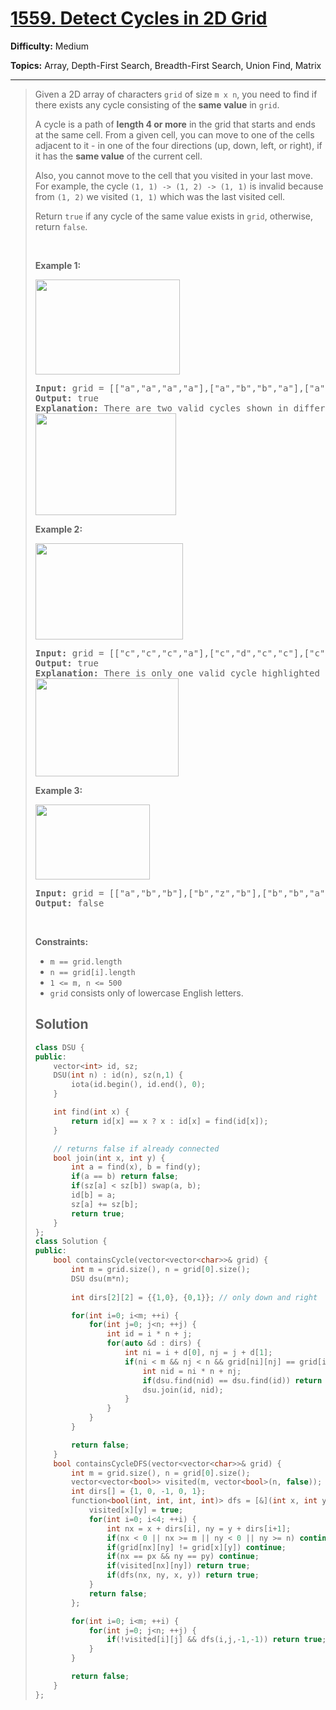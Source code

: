 # [1559. Detect Cycles in 2D Grid](https://leetcode.com/problems/detect-cycles-in-2d-grid/)

**Difficulty:** Medium

**Topics:** Array, Depth-First Search, Breadth-First Search, Union Find, Matrix

---



<blockquote>

<p>Given a 2D array of characters <code>grid</code> of size <code>m x n</code>, you need to find if there exists any cycle consisting of the <strong>same value</strong> in <code>grid</code>.</p>

<p>A cycle is a path of <strong>length 4 or more</strong> in the grid that starts and ends at the same cell. From a given cell, you can move to one of the cells adjacent to it - in one of the four directions (up, down, left, or right), if it has the <strong>same value</strong> of the current cell.</p>

<p>Also, you cannot move to the cell that you visited in your last move. For example, the cycle <code>(1, 1) -&gt; (1, 2) -&gt; (1, 1)</code> is invalid because from <code>(1, 2)</code> we visited <code>(1, 1)</code> which was the last visited cell.</p>

<p>Return <code>true</code> if any cycle of the same value exists in <code>grid</code>, otherwise, return <code>false</code>.</p>

<p>&nbsp;</p>
<p><strong class="example">Example 1:</strong></p>

<p><strong><img alt="" src="https://assets.leetcode.com/uploads/2020/07/15/1.png" style="width: 231px; height: 152px;" /></strong></p>

<pre>
<strong>Input:</strong> grid = [[&quot;a&quot;,&quot;a&quot;,&quot;a&quot;,&quot;a&quot;],[&quot;a&quot;,&quot;b&quot;,&quot;b&quot;,&quot;a&quot;],[&quot;a&quot;,&quot;b&quot;,&quot;b&quot;,&quot;a&quot;],[&quot;a&quot;,&quot;a&quot;,&quot;a&quot;,&quot;a&quot;]]
<strong>Output:</strong> true
<strong>Explanation: </strong>There are two valid cycles shown in different colors in the image below:
<img alt="" src="https://assets.leetcode.com/uploads/2020/07/15/11.png" style="width: 225px; height: 163px;" />
</pre>

<p><strong class="example">Example 2:</strong></p>

<p><strong><img alt="" src="https://assets.leetcode.com/uploads/2020/07/15/22.png" style="width: 236px; height: 154px;" /></strong></p>

<pre>
<strong>Input:</strong> grid = [[&quot;c&quot;,&quot;c&quot;,&quot;c&quot;,&quot;a&quot;],[&quot;c&quot;,&quot;d&quot;,&quot;c&quot;,&quot;c&quot;],[&quot;c&quot;,&quot;c&quot;,&quot;e&quot;,&quot;c&quot;],[&quot;f&quot;,&quot;c&quot;,&quot;c&quot;,&quot;c&quot;]]
<strong>Output:</strong> true
<strong>Explanation: </strong>There is only one valid cycle highlighted in the image below:
<img alt="" src="https://assets.leetcode.com/uploads/2020/07/15/2.png" style="width: 229px; height: 157px;" />
</pre>

<p><strong class="example">Example 3:</strong></p>

<p><strong><img alt="" src="https://assets.leetcode.com/uploads/2020/07/15/3.png" style="width: 183px; height: 120px;" /></strong></p>

<pre>
<strong>Input:</strong> grid = [[&quot;a&quot;,&quot;b&quot;,&quot;b&quot;],[&quot;b&quot;,&quot;z&quot;,&quot;b&quot;],[&quot;b&quot;,&quot;b&quot;,&quot;a&quot;]]
<strong>Output:</strong> false
</pre>

<p>&nbsp;</p>
<p><strong>Constraints:</strong></p>

<ul>
	<li><code>m == grid.length</code></li>
	<li><code>n == grid[i].length</code></li>
	<li><code>1 &lt;= m, n &lt;= 500</code></li>
	<li><code>grid</code> consists only of lowercase English letters.</li>
</ul>

## Solution
```cpp
class DSU {
public:
    vector<int> id, sz;
    DSU(int n) : id(n), sz(n,1) {
        iota(id.begin(), id.end(), 0);
    }

    int find(int x) {
        return id[x] == x ? x : id[x] = find(id[x]);
    }

    // returns false if already connected
    bool join(int x, int y) {
        int a = find(x), b = find(y);
        if(a == b) return false;
        if(sz[a] < sz[b]) swap(a, b);
        id[b] = a;
        sz[a] += sz[b];
        return true; 
    }
};
class Solution {
public:
    bool containsCycle(vector<vector<char>>& grid) {
        int m = grid.size(), n = grid[0].size();
        DSU dsu(m*n);
        
        int dirs[2][2] = {{1,0}, {0,1}}; // only down and right

        for(int i=0; i<m; ++i) {
            for(int j=0; j<n; ++j) {
                int id = i * n + j;
                for(auto &d : dirs) {
                    int ni = i + d[0], nj = j + d[1];
                    if(ni < m && nj < n && grid[ni][nj] == grid[i][j]) {
                        int nid = ni * n + nj;
                        if(dsu.find(nid) == dsu.find(id)) return true;
                        dsu.join(id, nid);
                    }
                }
            }
        }

        return false;
    }
    bool containsCycleDFS(vector<vector<char>>& grid) {
        int m = grid.size(), n = grid[0].size();
        vector<vector<bool>> visited(m, vector<bool>(n, false));
        int dirs[] = {1, 0, -1, 0, 1};
        function<bool(int, int, int, int)> dfs = [&](int x, int y, int px, int py){
            visited[x][y] = true;
            for(int i=0; i<4; ++i) {
                int nx = x + dirs[i], ny = y + dirs[i+1];
                if(nx < 0 || nx >= m || ny < 0 || ny >= n) continue;    // going beyond grid
                if(grid[nx][ny] != grid[x][y]) continue;                // cant move forward coz its different char
                if(nx == px && ny == py) continue;                      // don't go back to parent
                if(visited[nx][ny]) return true;
                if(dfs(nx, ny, x, y)) return true;
            }
            return false;
        };

        for(int i=0; i<m; ++i) {
            for(int j=0; j<n; ++j) {
                if(!visited[i][j] && dfs(i,j,-1,-1)) return true;
            }
        }

        return false;
    }
};
```
